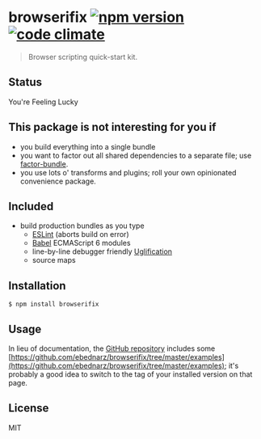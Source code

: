 # browserifix [![npm version][npm-image]][npm-url] [![code climate][code-climate-image]][code-climate-url]

> Browser scripting quick-start kit.

## Status

You're Feeling Lucky

## This package is not interesting for you if

- you build everything into a single bundle
- you want to factor out all shared dependencies to a separate file;
  use [factor-bundle](https://www.npmjs.com/package/factor-bundle).
- you use lots o' transforms and plugins; 
  roll your own opinionated convenience package.

## Included

- build production bundles as you type
    - [ESLint](http://jshint.com/) (aborts build on error)
    - [Babel](https://babeljs.io/) ECMAScript 6 modules 
    - line-by-line debugger friendly [Uglification](https://github.com/mishoo/UglifyJS2)
    - source maps

## Installation

    $ npm install browserifix
    
## Usage

In lieu of documentation, the 
[GitHub repository](https://github.com/ebednarz/browserifix) 
includes some
[https://github.com/ebednarz/browserifix/tree/master/examples](https://github.com/ebednarz/browserifix/tree/master/examples);
it's probably a good idea to switch to the tag of your installed version 
on that page.

## License

MIT

[npm-image]: https://img.shields.io/npm/v/browserifix.svg?style=flat-square
[npm-url]: https://www.npmjs.com/package/browserifix
[code-climate-image]: https://img.shields.io/codeclimate/github/ebednarz/browserifix.svg?style=flat-square
[code-climate-url]: https://codeclimate.com/github/ebednarz/browserifix
